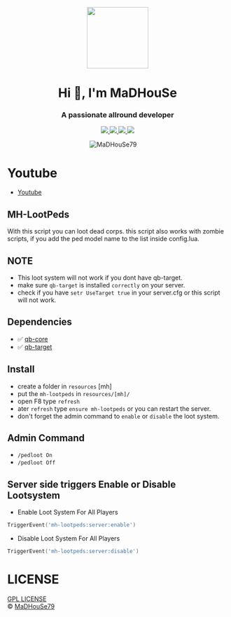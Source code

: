 <p align="center">
    <img width="140" src="https://icons.iconarchive.com/icons/iconarchive/red-orb-alphabet/128/Letter-M-icon.png" />  
    <h1 align="center">Hi 👋, I'm MaDHouSe</h1>
    <h3 align="center">A passionate allround developer </h3>    
</p>

<p align="center">
    <a href="https://github.com/MaDHouSe79/mh-lootpeds/issues">
        <img src="https://img.shields.io/github/issues/MaDHouSe79/mh-lootpeds"/> 
    </a>
    <a href="https://github.com/MaDHouSe79/mh-lootpeds/network/members">
        <img src="https://img.shields.io/github/forks/MaDHouSe79/mh-lootpeds"/> 
    </a>  
    <a href="https://github.com/MaDHouSe79/mh-lootpeds/stargazers">
        <img src="https://img.shields.io/github/stars/MaDHouSe79/mh-lootpeds?color=white"/> 
    </a>
    <a href="https://github.com/MaDHouSe79/mh-lootpeds/blob/main/LICENSE">
        <img src="https://img.shields.io/github/license/MaDHouSe79/mh-lootpeds?color=black"/> 
    </a>      
</p>

<p align="center">
    <img src="https://komarev.com/ghpvc/?username=MaDHouSe79&label=Profile%20views&color=3464eb&style=for-the-badge&logo=star&abbreviated=true" alt="MaDHouSe79" style="padding-right:20px;" />
</p>

# Youtube
- [Youtube](https://www.youtube.com/@MaDHouSe79)

## MH-LootPeds 
With this script you can loot dead corps.
this script also works with zombie scripts, if you add the ped model name to the list inside config.lua.

## NOTE 
- This loot system will not work if you dont have qb-target.
- make sure `qb-target` is installed `correctly` on your server.
- check if you have `setr UseTarget true` in your server.cfg or this script will not work.

## Dependencies
- ✅ [qb-core](https://github.com/qbcore-framework/qb-core)
- ✅ [qb-target](https://github.com/qbcore-framework/qb-target)

## Install
- create a folder in `resources` [mh]
- put the `mh-lootpeds` in `resources/[mh]/`
- open F8 type `refresh`
- ater `refresh` type `ensure mh-lootpeds` or you can restart the server.
- don't forget the admin command to `enable` or `disable` the loot system.

## Admin Command
- `/pedloot On`
- `/pedloot Off`

## Server side triggers Enable or Disable Lootsystem
- Enable Loot System For All Players
```lua
TriggerEvent('mh-lootpeds:server:enable')
```

- Disable Loot System For All Players
```lua
TriggerEvent('mh-lootpeds:server:disable')
```

# LICENSE
[GPL LICENSE](./LICENSE)<br />
&copy; [MaDHouSe79](https://www.youtube.com/@MaDHouSe79)
